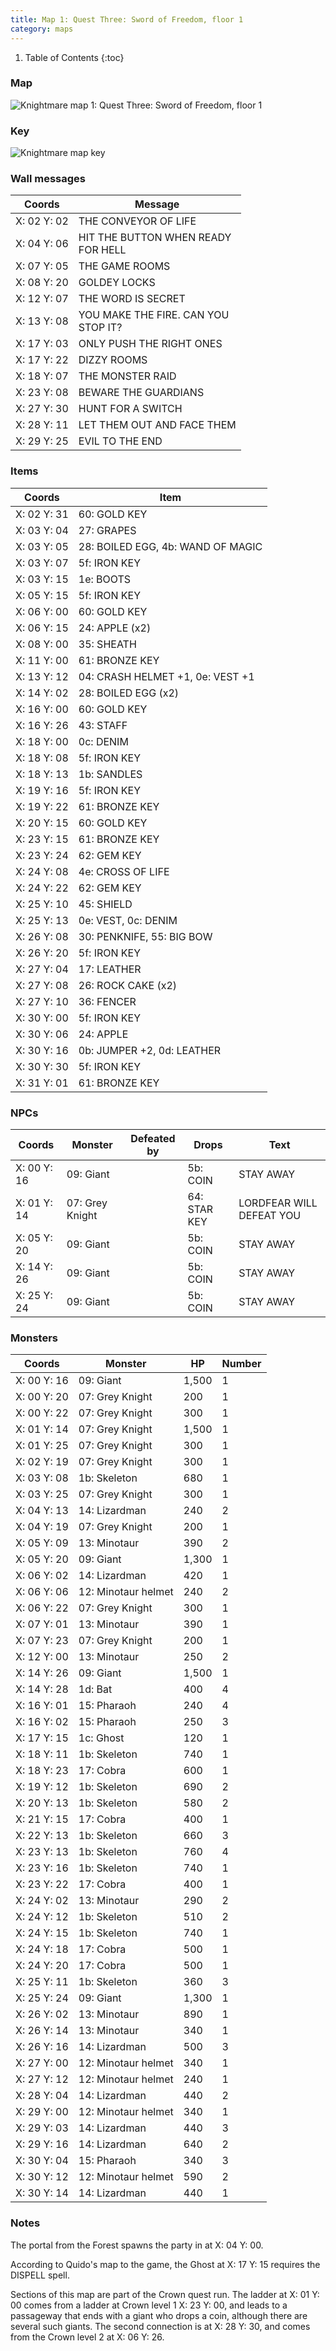```yaml
---
title: Map 1: Quest Three: Sword of Freedom, floor 1
category: maps
---
```


1. Table of Contents
{:toc}

### Map

![Knightmare map 1: Quest Three: Sword of Freedom, floor 1](../images/Knightmare_map_1.png "Quest Three: Sword of Freedom, floor 1")

### Key

![Knightmare map key](../images/Knightmare_map_key.png "Map key")

### Wall messages

 Coords      | Message                 
-------------|-------------------------
 X: 02 Y: 02 | THE CONVEYOR OF LIFE
 X: 04 Y: 06 | HIT THE BUTTON WHEN READY<br>FOR HELL
 X: 07 Y: 05 | THE GAME ROOMS
 X: 08 Y: 20 | GOLDEY LOCKS
 X: 12 Y: 07 | THE WORD IS SECRET
 X: 13 Y: 08 | YOU MAKE THE FIRE. CAN YOU<br>STOP IT?
 X: 17 Y: 03 | ONLY PUSH THE RIGHT ONES
 X: 17 Y: 22 | DIZZY ROOMS
 X: 18 Y: 07 | THE MONSTER RAID
 X: 23 Y: 08 | BEWARE THE GUARDIANS
 X: 27 Y: 30 | HUNT FOR A SWITCH
 X: 28 Y: 11 | LET THEM OUT AND FACE THEM
 X: 29 Y: 25 | EVIL TO THE END

### Items

 Coords      | Item       
-------------|------------
 X: 02 Y: 31 | 60: GOLD KEY
 X: 03 Y: 04 | 27: GRAPES
 X: 03 Y: 05 | 28: BOILED EGG, 4b: WAND OF MAGIC
 X: 03 Y: 07 | 5f: IRON KEY
 X: 03 Y: 15 | 1e: BOOTS
 X: 05 Y: 15 | 5f: IRON KEY
 X: 06 Y: 00 | 60: GOLD KEY
 X: 06 Y: 15 | 24: APPLE (x2)
 X: 08 Y: 00 | 35: SHEATH
 X: 11 Y: 00 | 61: BRONZE KEY
 X: 13 Y: 12 | 04: CRASH HELMET +1, 0e: VEST +1
 X: 14 Y: 02 | 28: BOILED EGG (x2)
 X: 16 Y: 00 | 60: GOLD KEY
 X: 16 Y: 26 | 43: STAFF
 X: 18 Y: 00 | 0c: DENIM
 X: 18 Y: 08 | 5f: IRON KEY
 X: 18 Y: 13 | 1b: SANDLES
 X: 19 Y: 16 | 5f: IRON KEY
 X: 19 Y: 22 | 61: BRONZE KEY
 X: 20 Y: 15 | 60: GOLD KEY
 X: 23 Y: 15 | 61: BRONZE KEY
 X: 23 Y: 24 | 62: GEM KEY
 X: 24 Y: 08 | 4e: CROSS OF LIFE
 X: 24 Y: 22 | 62: GEM KEY
 X: 25 Y: 10 | 45: SHIELD
 X: 25 Y: 13 | 0e: VEST, 0c: DENIM
 X: 26 Y: 08 | 30: PENKNIFE, 55: BIG BOW
 X: 26 Y: 20 | 5f: IRON KEY
 X: 27 Y: 04 | 17: LEATHER
 X: 27 Y: 08 | 26: ROCK CAKE (x2)
 X: 27 Y: 10 | 36: FENCER
 X: 30 Y: 00 | 5f: IRON KEY
 X: 30 Y: 06 | 24: APPLE
 X: 30 Y: 16 | 0b: JUMPER +2, 0d: LEATHER
 X: 30 Y: 30 | 5f: IRON KEY
 X: 31 Y: 01 | 61: BRONZE KEY

### NPCs

 Coords      | Monster              | Defeated by            | Drops                  | Text
-------------|----------------------|------------------------|------------------------|--------
 X: 00 Y: 16 | 09: Giant            |                        | 5b: COIN               | STAY AWAY
 X: 01 Y: 14 | 07: Grey Knight      |                        | 64: STAR KEY           | LORDFEAR WILL DEFEAT YOU
 X: 05 Y: 20 | 09: Giant            |                        | 5b: COIN               | STAY AWAY
 X: 14 Y: 26 | 09: Giant            |                        | 5b: COIN               | STAY AWAY
 X: 25 Y: 24 | 09: Giant            |                        | 5b: COIN               | STAY AWAY

### Monsters

 Coords      | Monster              | HP     | Number
-------------|----------------------|--------|--------
 X: 00 Y: 16 | 09: Giant            |  1,500 | 1
 X: 00 Y: 20 | 07: Grey Knight      |    200 | 1
 X: 00 Y: 22 | 07: Grey Knight      |    300 | 1
 X: 01 Y: 14 | 07: Grey Knight      |  1,500 | 1
 X: 01 Y: 25 | 07: Grey Knight      |    300 | 1
 X: 02 Y: 19 | 07: Grey Knight      |    300 | 1
 X: 03 Y: 08 | 1b: Skeleton         |    680 | 1
 X: 03 Y: 25 | 07: Grey Knight      |    300 | 1
 X: 04 Y: 13 | 14: Lizardman        |    240 | 2
 X: 04 Y: 19 | 07: Grey Knight      |    200 | 1
 X: 05 Y: 09 | 13: Minotaur         |    390 | 2
 X: 05 Y: 20 | 09: Giant            |  1,300 | 1
 X: 06 Y: 02 | 14: Lizardman        |    420 | 1
 X: 06 Y: 06 | 12: Minotaur helmet  |    240 | 2
 X: 06 Y: 22 | 07: Grey Knight      |    300 | 1
 X: 07 Y: 01 | 13: Minotaur         |    390 | 1
 X: 07 Y: 23 | 07: Grey Knight      |    200 | 1
 X: 12 Y: 00 | 13: Minotaur         |    250 | 2
 X: 14 Y: 26 | 09: Giant            |  1,500 | 1
 X: 14 Y: 28 | 1d: Bat              |    400 | 4
 X: 16 Y: 01 | 15: Pharaoh          |    240 | 4
 X: 16 Y: 02 | 15: Pharaoh          |    250 | 3
 X: 17 Y: 15 | 1c: Ghost            |    120 | 1
 X: 18 Y: 11 | 1b: Skeleton         |    740 | 1
 X: 18 Y: 23 | 17: Cobra            |    600 | 1
 X: 19 Y: 12 | 1b: Skeleton         |    690 | 2
 X: 20 Y: 13 | 1b: Skeleton         |    580 | 2
 X: 21 Y: 15 | 17: Cobra            |    400 | 1
 X: 22 Y: 13 | 1b: Skeleton         |    660 | 3
 X: 23 Y: 13 | 1b: Skeleton         |    760 | 4
 X: 23 Y: 16 | 1b: Skeleton         |    740 | 1
 X: 23 Y: 22 | 17: Cobra            |    400 | 1
 X: 24 Y: 02 | 13: Minotaur         |    290 | 2
 X: 24 Y: 12 | 1b: Skeleton         |    510 | 2
 X: 24 Y: 15 | 1b: Skeleton         |    740 | 1
 X: 24 Y: 18 | 17: Cobra            |    500 | 1
 X: 24 Y: 20 | 17: Cobra            |    500 | 1
 X: 25 Y: 11 | 1b: Skeleton         |    360 | 3
 X: 25 Y: 24 | 09: Giant            |  1,300 | 1
 X: 26 Y: 02 | 13: Minotaur         |    890 | 1
 X: 26 Y: 14 | 13: Minotaur         |    340 | 1
 X: 26 Y: 16 | 14: Lizardman        |    500 | 3
 X: 27 Y: 00 | 12: Minotaur helmet  |    340 | 1
 X: 27 Y: 12 | 12: Minotaur helmet  |    240 | 1
 X: 28 Y: 04 | 14: Lizardman        |    440 | 2
 X: 29 Y: 00 | 12: Minotaur helmet  |    340 | 1
 X: 29 Y: 03 | 14: Lizardman        |    440 | 3
 X: 29 Y: 16 | 14: Lizardman        |    640 | 2
 X: 30 Y: 04 | 15: Pharaoh          |    340 | 3
 X: 30 Y: 12 | 12: Minotaur helmet  |    590 | 2
 X: 30 Y: 14 | 14: Lizardman        |    440 | 1

### Notes

The portal from the Forest spawns the party in at X: 04 Y: 00.

According to Quido's map to the game, the Ghost at X: 17 Y: 15 requires the
DISPELL spell.

Sections of this map are part of the Crown quest run. The ladder at X: 01 Y: 00
comes from a ladder at Crown level 1 X: 23 Y: 00, and leads to a passageway that
ends with a giant who drops a coin, although there are several such giants. The
second connection is at X: 28 Y: 30, and comes from the Crown level 2 at X: 06
Y: 26.
